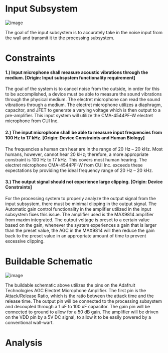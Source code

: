 # Input Subsystem
![image](https://user-images.githubusercontent.com/123108478/232335159-9e5c57ee-099e-4713-ae00-44db177d7364.png)

The goal of the input subsystem is to accurately take in the noise input from the wall and transmit it to the processing subsystem.
# Constraints

#### 1.)	Input microphone shall measure acoustic vibrations through the medium. [Origin: Input subsystem functionality requirement]

The goal of the system is to cancel noise from the outside, in order for this to be accomplished, a device must be able to measure the sound vibrations through the physical medium. The electret microphone can read the sound vibrations through a medium. The electret microphone utilizes a diaphragm, capacitor, and JFET to generate a varying voltage which is then output to a pre-amplifier. This input system will utilize the CMA-4544PF-W electret microphone from CUI Inc.

#### 2.) The input microphone shall be able to measure input frequencies from 100 Hz to 17 kHz. [Origin: Device Constraints and Human Biology]

The frequencies a human can hear are in the range of 20 Hz – 20 kHz. Most humans, however, cannot hear 20 kHz; therefore, a more appropriate constraint is 100 Hz to 17 kHz. This covers most human hearing. The electret microphone CMA-4544PF-W from CUI Inc. exceeds these expectations by providing the ideal frequency range of 20 Hz – 20 kHz.
#### 3.) The output signal should not experience large clipping. [Origin: Device Constraints]

For the processing system to properly analyze the output signal from the input subsystem, there must be minimal clipping in the output signal. The Automatic gain control functionality in the amplifier utilized in the input subsystem fixes this issue. The amplifier used is the MAX9814 amplifier from maxim integrated. The output voltage is preset to a certain value based on the gain, whenever the system experiences a gain that is larger than the preset value, the AGC in the MAX9814 will then reduce the gain back to the preset value in an appropriate amount of time to prevent excessive clipping.

# Buildable Schematic

![image](https://user-images.githubusercontent.com/123108478/232346714-6ca250ec-df65-4506-99bc-fc4f5bf4eb51.png)

The buildable schematic above utilizes the pins on the Adafruit Technologies AGC Electret Microphone Amplifier. The first pin is the Attack/Release Ratio, which is the ratio between the attack time and the release time. The output pin will be connected to the processing subsystem and decoupled through a 1 uF to 100 uF capacitor. The gain pin will be connected to ground to allow for a 50 dB gain. The amplifier will be driven on the VDD pin by a 5V DC signal, to allow it to be easily powered by a conventional wall-wart.

# Analysis





